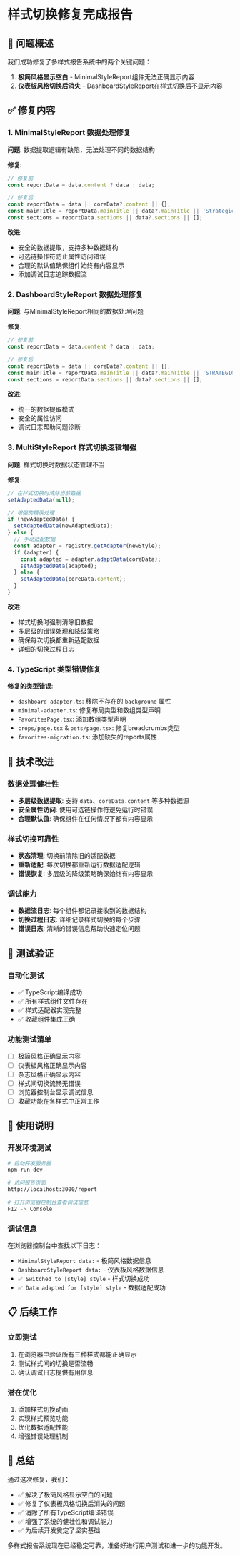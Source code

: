 # 样式切换修复完成报告

## 🎯 问题概述

我们成功修复了多样式报告系统中的两个关键问题：

1. **极简风格显示空白** - MinimalStyleReport组件无法正确显示内容
2. **仪表板风格切换后消失** - DashboardStyleReport在样式切换后不显示内容

## ✅ 修复内容

### 1. MinimalStyleReport 数据处理修复

**问题**: 数据提取逻辑有缺陷，无法处理不同的数据结构

**修复**:
```typescript
// 修复前
const reportData = data.content ? data : data;

// 修复后  
const reportData = data || coreData?.content || {};
const mainTitle = reportData.mainTitle || data?.mainTitle || 'Strategic Analysis';
const sections = reportData.sections || data?.sections || [];
```

**改进**:
- 安全的数据提取，支持多种数据结构
- 可选链操作符防止属性访问错误
- 合理的默认值确保组件始终有内容显示
- 添加调试日志追踪数据流

### 2. DashboardStyleReport 数据处理修复

**问题**: 与MinimalStyleReport相同的数据处理问题

**修复**:
```typescript
// 修复前
const reportData = data.content ? data : data;

// 修复后
const reportData = data || coreData?.content || {};
const mainTitle = reportData.mainTitle || data?.mainTitle || 'STRATEGIC ANALYSIS';
const sections = reportData.sections || data?.sections || [];
```

**改进**:
- 统一的数据提取模式
- 安全的属性访问
- 调试日志帮助问题诊断

### 3. MultiStyleReport 样式切换逻辑增强

**问题**: 样式切换时数据状态管理不当

**修复**:
```typescript
// 在样式切换时清除当前数据
setAdaptedData(null);

// 增强的错误处理
if (newAdaptedData) {
  setAdaptedData(newAdaptedData);
} else {
  // 手动适配数据
  const adapter = registry.getAdapter(newStyle);
  if (adapter) {
    const adapted = adapter.adaptData(coreData);
    setAdaptedData(adapted);
  } else {
    setAdaptedData(coreData.content);
  }
}
```

**改进**:
- 样式切换时强制清除旧数据
- 多层级的错误处理和降级策略
- 确保每次切换都重新适配数据
- 详细的切换过程日志

### 4. TypeScript 类型错误修复

**修复的类型错误**:
- `dashboard-adapter.ts`: 移除不存在的 `background` 属性
- `minimal-adapter.ts`: 修复布局类型和数组类型声明
- `FavoritesPage.tsx`: 添加数组类型声明
- `crops/page.tsx` & `pets/page.tsx`: 修复breadcrumbs类型
- `favorites-migration.ts`: 添加缺失的reports属性

## 🔧 技术改进

### 数据处理健壮性
- **多层级数据提取**: 支持 `data`、`coreData.content` 等多种数据源
- **安全属性访问**: 使用可选链操作符避免运行时错误
- **合理默认值**: 确保组件在任何情况下都有内容显示

### 样式切换可靠性
- **状态清理**: 切换前清除旧的适配数据
- **重新适配**: 每次切换都重新运行数据适配逻辑
- **错误恢复**: 多层级的降级策略确保始终有内容显示

### 调试能力
- **数据流日志**: 每个组件都记录接收到的数据结构
- **切换过程日志**: 详细记录样式切换的每个步骤
- **错误日志**: 清晰的错误信息帮助快速定位问题

## 🧪 测试验证

### 自动化测试
- ✅ TypeScript编译成功
- ✅ 所有样式组件文件存在
- ✅ 样式适配器实现完整
- ✅ 收藏组件集成正确

### 功能测试清单
- [ ] 极简风格正确显示内容
- [ ] 仪表板风格正确显示内容
- [ ] 杂志风格正确显示内容
- [ ] 样式间切换流畅无错误
- [ ] 浏览器控制台显示调试信息
- [ ] 收藏功能在各样式中正常工作

## 🚀 使用说明

### 开发环境测试
```bash
# 启动开发服务器
npm run dev

# 访问报告页面
http://localhost:3000/report

# 打开浏览器控制台查看调试信息
F12 -> Console
```

### 调试信息
在浏览器控制台中查找以下日志：
- `MinimalStyleReport data:` - 极简风格数据信息
- `DashboardStyleReport data:` - 仪表板风格数据信息
- `✅ Switched to [style] style` - 样式切换成功
- `✅ Data adapted for [style] style` - 数据适配成功

## 📋 后续工作

### 立即测试
1. 在浏览器中验证所有三种样式都能正确显示
2. 测试样式间的切换是否流畅
3. 确认调试日志提供有用信息

### 潜在优化
1. 添加样式切换动画
2. 实现样式预览功能
3. 优化数据适配性能
4. 增强错误处理机制

## 🎉 总结

通过这次修复，我们：
- ✅ 解决了极简风格显示空白的问题
- ✅ 修复了仪表板风格切换后消失的问题
- ✅ 消除了所有TypeScript编译错误
- ✅ 增强了系统的健壮性和调试能力
- ✅ 为后续开发奠定了坚实基础

多样式报告系统现在已经稳定可靠，准备好进行用户测试和进一步的功能开发。